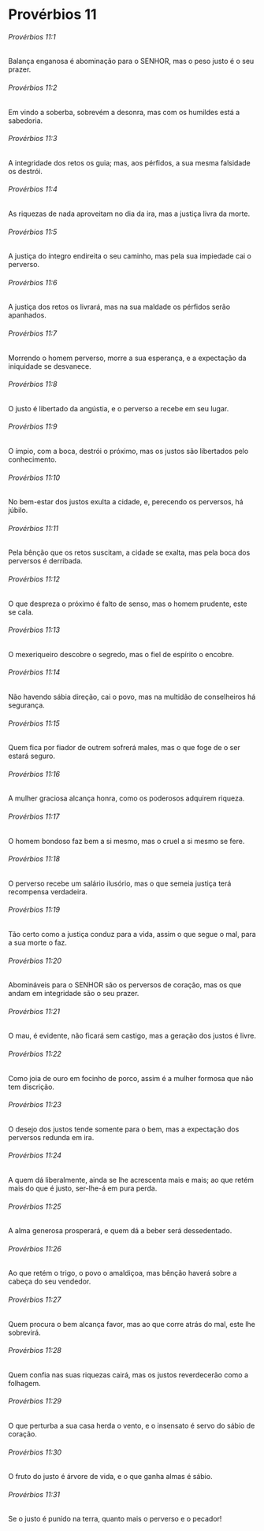 # Provérbios 11

###### Provérbios 11:1

Balança enganosa é abominação para o SENHOR, mas o peso justo é o seu prazer.

###### Provérbios 11:2

Em vindo a soberba, sobrevém a desonra, mas com os humildes está a sabedoria.

###### Provérbios 11:3

A integridade dos retos os guia; mas, aos pérfidos, a sua mesma falsidade os destrói.

###### Provérbios 11:4

As riquezas de nada aproveitam no dia da ira, mas a justiça livra da morte.

###### Provérbios 11:5

A justiça do íntegro endireita o seu caminho, mas pela sua impiedade cai o perverso.

###### Provérbios 11:6

A justiça dos retos os livrará, mas na sua maldade os pérfidos serão apanhados.

###### Provérbios 11:7

Morrendo o homem perverso, morre a sua esperança, e a expectação da iniquidade se desvanece.

###### Provérbios 11:8

O justo é libertado da angústia, e o perverso a recebe em seu lugar.

###### Provérbios 11:9

O ímpio, com a boca, destrói o próximo, mas os justos são libertados pelo conhecimento.

###### Provérbios 11:10

No bem-estar dos justos exulta a cidade, e, perecendo os perversos, há júbilo.

###### Provérbios 11:11

Pela bênção que os retos suscitam, a cidade se exalta, mas pela boca dos perversos é derribada.

###### Provérbios 11:12

O que despreza o próximo é falto de senso, mas o homem prudente, este se cala.

###### Provérbios 11:13

O mexeriqueiro descobre o segredo, mas o fiel de espírito o encobre.

###### Provérbios 11:14

Não havendo sábia direção, cai o povo, mas na multidão de conselheiros há segurança.

###### Provérbios 11:15

Quem fica por fiador de outrem sofrerá males, mas o que foge de o ser estará seguro.

###### Provérbios 11:16

A mulher graciosa alcança honra, como os poderosos adquirem riqueza.

###### Provérbios 11:17

O homem bondoso faz bem a si mesmo, mas o cruel a si mesmo se fere.

###### Provérbios 11:18

O perverso recebe um salário ilusório, mas o que semeia justiça terá recompensa verdadeira.

###### Provérbios 11:19

Tão certo como a justiça conduz para a vida, assim o que segue o mal, para a sua morte o faz.

###### Provérbios 11:20

Abomináveis para o SENHOR são os perversos de coração, mas os que andam em integridade são o seu prazer.

###### Provérbios 11:21

O mau, é evidente, não ficará sem castigo, mas a geração dos justos é livre.

###### Provérbios 11:22

Como joia de ouro em focinho de porco, assim é a mulher formosa que não tem discrição.

###### Provérbios 11:23

O desejo dos justos tende somente para o bem, mas a expectação dos perversos redunda em ira.

###### Provérbios 11:24

A quem dá liberalmente, ainda se lhe acrescenta mais e mais; ao que retém mais do que é justo, ser-lhe-á em pura perda.

###### Provérbios 11:25

A alma generosa prosperará, e quem dá a beber será dessedentado.

###### Provérbios 11:26

Ao que retém o trigo, o povo o amaldiçoa, mas bênção haverá sobre a cabeça do seu vendedor.

###### Provérbios 11:27

Quem procura o bem alcança favor, mas ao que corre atrás do mal, este lhe sobrevirá.

###### Provérbios 11:28

Quem confia nas suas riquezas cairá, mas os justos reverdecerão como a folhagem.

###### Provérbios 11:29

O que perturba a sua casa herda o vento, e o insensato é servo do sábio de coração.

###### Provérbios 11:30

O fruto do justo é árvore de vida, e o que ganha almas é sábio.

###### Provérbios 11:31

Se o justo é punido na terra, quanto mais o perverso e o pecador!

